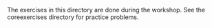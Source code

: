 The exercises in this directory are done during the workshop.  See the coreexercises directory for practice problems.  